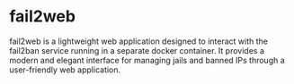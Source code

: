 # fail2web
fail2web is a lightweight web application designed to interact with the fail2ban service running in a separate docker container. It provides a modern and elegant interface for managing jails and banned IPs through a user-friendly web application.
